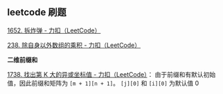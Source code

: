 ## leetcode 刷题

[1652. 拆炸弹 - 力扣（LeetCode）](https://leetcode.cn/problems/defuse-the-bomb/description/?envType=daily-question&envId=2024-05-05) 

[238. 除自身以外数组的乘积 - 力扣（LeetCode）](https://leetcode.cn/problems/product-of-array-except-self/submissions/528754286/)





**二维前缀和**

[1738. 找出第 K 大的异或坐标值 - 力扣（LeetCode）](https://leetcode.cn/problems/find-kth-largest-xor-coordinate-value/?envType=daily-question&envId=2024-05-26)： 由于前缀和有默认初始值，因此前缀和矩阵为 `[m + 1][n + 1]`。    `[j][0]`  和 `[i][0]` 为默认值 0